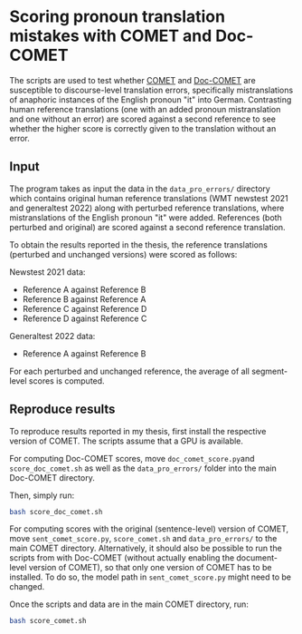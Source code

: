 # Scoring pronoun translation mistakes with COMET and Doc-COMET

The scripts are used to test whether [COMET](https://github.com/Unbabel/COMET) and [Doc-COMET](https://github.com/amazon-science/doc-mt-metrics/tree/main/COMET) are susceptible to discourse-level translation errors, specifically mistranslations of anaphoric instances of the English pronoun "it" into German. Contrasting human reference translations (one with an added pronoun mistranslation and one without an error) are scored against a second reference to see whether the higher score is correctly given to the translation without an error.

## Input
The program takes as input the data in the ```data_pro_errors/``` directory which contains original human reference translations (WMT newstest 2021 and generaltest 2022) along with perturbed reference translations, where mistranslations of the English pronoun "it" were added. References (both perturbed and original) are scored against a second reference translation.

To obtain the results reported in the thesis, the reference translations (perturbed and unchanged versions) were scored as follows:

Newstest 2021 data:
* Reference A against Reference B
* Reference B against Reference A
* Reference C against Reference D
* Reference D against Reference C

Generaltest 2022 data:
* Reference A against Reference B

For each perturbed and unchanged reference, the average of all segment-level scores is computed.

## Reproduce results

To reproduce results reported in my thesis, first install the respective version of COMET. The scripts assume that a GPU is available.

For computing Doc-COMET scores, move ```doc_comet_score.py```and ```score_doc_comet.sh``` as well as the ```data_pro_errors/``` folder into the main Doc-COMET directory.

Then, simply run:

```bash
bash score_doc_comet.sh
```

For computing scores with the original (sentence-level) version of COMET, move ```sent_comet_score.py```, ```score_comet.sh``` and ```data_pro_errors/``` to the main COMET directory. Alternatively, it should also be possible to run the scripts from with Doc-COMET (without actually enabling the document-level version of COMET), so that only one version of COMET has to be installed. To do so, the model path in ```sent_comet_score.py``` might need to be changed.

Once the scripts and data are in the main COMET directory, run:

```bash
bash score_comet.sh
```


